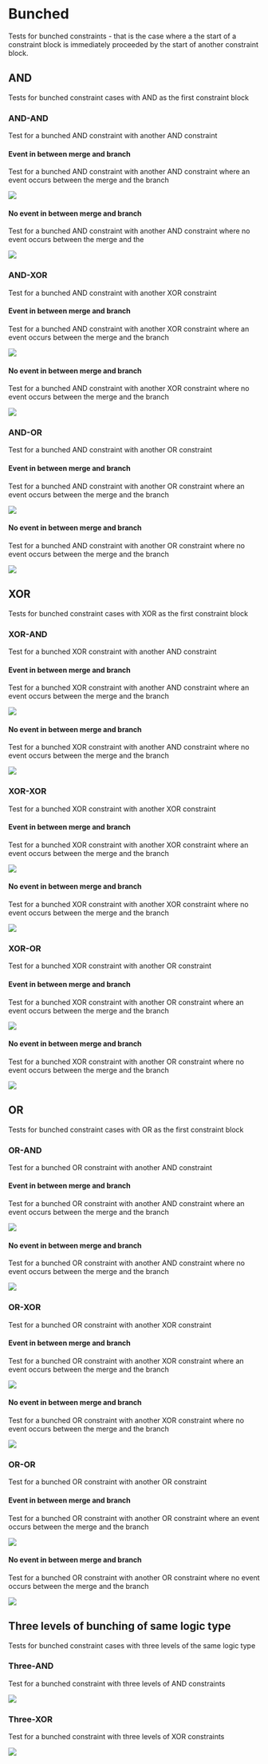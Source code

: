 # Bunched
Tests for bunched constraints - that is the case where a the start of a constraint block is immediately proceeded by the start of another constraint block.

## AND
Tests for bunched constraint cases with AND as the first constraint block
### AND-AND
Test for a bunched AND constraint with another AND constraint
#### Event in between merge and branch
Test for a bunched AND constraint with another AND constraint where an event occurs between the merge and the branch

![](/end-to-end-pumls/constraints/bunched/AND/bunched_ANDFork_ANDFork.svg)
#### No event in between merge and branch
Test for a bunched AND constraint with another AND constraint where no event occurs between the merge and the 

![](/end-to-end-pumls/constraints/bunched/AND/bunched_merge_ANDFork_ANDFork.svg)
### AND-XOR
Test for a bunched AND constraint with another XOR constraint
#### Event in between merge and branch
Test for a bunched AND constraint with another XOR constraint where an event occurs between the merge and the branch

![](/end-to-end-pumls/constraints/bunched/AND/bunched_ANDFork_XORFork.svg)
#### No event in between merge and branch
Test for a bunched AND constraint with another XOR constraint where no event occurs between the merge and the branch

![](/end-to-end-pumls/constraints/bunched/AND/bunched_merge_ANDFork_XORFork.svg)
### AND-OR
Test for a bunched AND constraint with another OR constraint
#### Event in between merge and branch
Test for a bunched AND constraint with another OR constraint where an event occurs between the merge and the branch

![](/end-to-end-pumls/constraints/bunched/AND/bunched_ANDFork_ORFork.svg)
#### No event in between merge and branch
Test for a bunched AND constraint with another OR constraint where no event occurs between the merge and the branch

![](/end-to-end-pumls/constraints/bunched/AND/bunched_merge_ANDFork_ORFork.svg)

## XOR
Tests for bunched constraint cases with XOR as the first constraint block
### XOR-AND
Test for a bunched XOR constraint with another AND constraint
#### Event in between merge and branch
Test for a bunched XOR constraint with another AND constraint where an event occurs between the merge and the branch

![](/end-to-end-pumls/constraints/bunched/XOR/bunched_XORFork_ANDFork.svg)
#### No event in between merge and branch
Test for a bunched XOR constraint with another AND constraint where no event occurs between the merge and the branch

![](/end-to-end-pumls/constraints/bunched/XOR/bunched_merge_XORFork_ANDFork.svg)
### XOR-XOR
Test for a bunched XOR constraint with another XOR constraint
#### Event in between merge and branch
Test for a bunched XOR constraint with another XOR constraint where an event occurs between the merge and the branch

![](/end-to-end-pumls/constraints/bunched/XOR/bunched_XORFork_XORFork.svg)
#### No event in between merge and branch
Test for a bunched XOR constraint with another XOR constraint where no event occurs between the merge and the branch

![](/end-to-end-pumls/constraints/bunched/XOR/bunched_merge_XORFork_XORFork.svg)
### XOR-OR
Test for a bunched XOR constraint with another OR constraint
#### Event in between merge and branch
Test for a bunched XOR constraint with another OR constraint where an event occurs between the merge and the branch

![](/end-to-end-pumls/constraints/bunched/XOR/bunched_XORFork_ORFork.svg)
#### No event in between merge and branch
Test for a bunched XOR constraint with another OR constraint where no event occurs between the merge and the branch

![](/end-to-end-pumls/constraints/bunched/XOR/bunched_merge_XORFork_ORFork.svg)

## OR
Tests for bunched constraint cases with OR as the first constraint block
### OR-AND
Test for a bunched OR constraint with another AND constraint
#### Event in between merge and branch
Test for a bunched OR constraint with another AND constraint where an event occurs between the merge and the branch

![](/end-to-end-pumls/constraints/bunched/OR/bunched_ORFork_ANDFork.svg)
#### No event in between merge and branch
Test for a bunched OR constraint with another AND constraint where no event occurs between the merge and the branch

![](/end-to-end-pumls/constraints/bunched/OR/bunched_merge_ORFork_ANDFork.svg)
### OR-XOR
Test for a bunched OR constraint with another XOR constraint
#### Event in between merge and branch
Test for a bunched OR constraint with another XOR constraint where an event occurs between the merge and the branch

![](/end-to-end-pumls/constraints/bunched/OR/bunched_ORFork_XORFork.svg)
#### No event in between merge and branch
Test for a bunched OR constraint with another XOR constraint where no event occurs between the merge and the branch

![](/end-to-end-pumls/constraints/bunched/OR/bunched_merge_ORFork_XORFork.svg)
### OR-OR
Test for a bunched OR constraint with another OR constraint
#### Event in between merge and branch
Test for a bunched OR constraint with another OR constraint where an event occurs between the merge and the branch

![](/end-to-end-pumls/constraints/bunched/OR/bunched_ORFork_ORFork.svg)
#### No event in between merge and branch
Test for a bunched OR constraint with another OR constraint where no event occurs between the merge and the branch

![](/end-to-end-pumls/constraints/bunched/OR/bunched_merge_ORFork_ORFork.svg)
## Three levels of bunching of same logic type
Tests for bunched constraint cases with three levels of the same logic type
### Three-AND
Test for a bunched constraint with three levels of AND constraints

![](/end-to-end-pumls/constraints/bunched/bunched_3_levels_same_AND.svg)
### Three-XOR
Test for a bunched constraint with three levels of XOR constraints

![](/end-to-end-pumls/constraints/bunched/bunched_3_levels_same_XOR.svg)